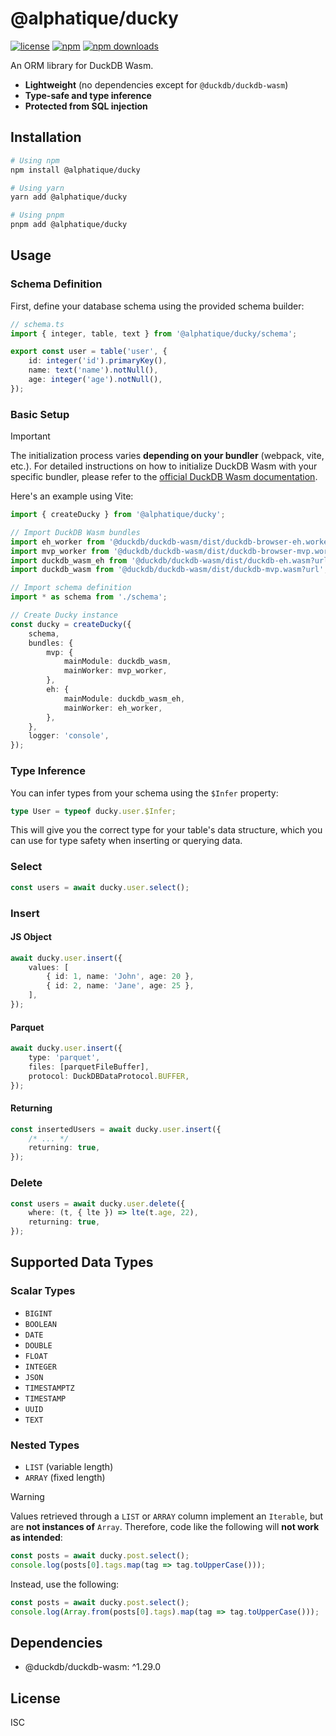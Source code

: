 # @alphatique/ducky

[![license](https://img.shields.io/npm/l/@alphatique/ducky)](https://github.com/alphatique/ducky/blob/main/LICENSE)
[![npm](https://img.shields.io/npm/v/@alphatique/ducky)](https://www.npmjs.com/package/@alphatique/ducky)
[![npm downloads](https://img.shields.io/npm/dm/@alphatique/ducky)](https://www.npmjs.com/package/@alphatique/ducky)

An ORM library for DuckDB Wasm.

- **Lightweight** (no dependencies except for `@duckdb/duckdb-wasm`)
- **Type-safe and type inference**
- **Protected from SQL injection**

## Installation

```sh
# Using npm
npm install @alphatique/ducky

# Using yarn
yarn add @alphatique/ducky

# Using pnpm
pnpm add @alphatique/ducky
```

## Usage

### Schema Definition

First, define your database schema using the provided schema builder:

```ts
// schema.ts
import { integer, table, text } from '@alphatique/ducky/schema';

export const user = table('user', {
    id: integer('id').primaryKey(),
    name: text('name').notNull(),
    age: integer('age').notNull(),
});
```

### Basic Setup

> [!IMPORTANT]
> The initialization process varies **depending on your bundler** (webpack, vite, etc.). For detailed instructions on how to initialize DuckDB Wasm with your specific bundler, please refer to the [official DuckDB Wasm documentation](https://duckdb.org/docs/stable/clients/wasm/instantiation.html).

Here's an example using Vite:

```ts
import { createDucky } from '@alphatique/ducky';

// Import DuckDB Wasm bundles
import eh_worker from '@duckdb/duckdb-wasm/dist/duckdb-browser-eh.worker.js?url';
import mvp_worker from '@duckdb/duckdb-wasm/dist/duckdb-browser-mvp.worker.js?url';
import duckdb_wasm_eh from '@duckdb/duckdb-wasm/dist/duckdb-eh.wasm?url';
import duckdb_wasm from '@duckdb/duckdb-wasm/dist/duckdb-mvp.wasm?url';

// Import schema definition
import * as schema from './schema';

// Create Ducky instance
const ducky = createDucky({
    schema,
    bundles: {
        mvp: {
            mainModule: duckdb_wasm,
            mainWorker: mvp_worker,
        },
        eh: {
            mainModule: duckdb_wasm_eh,
            mainWorker: eh_worker,
        },
    },
    logger: 'console',
});
```

### Type Inference

You can infer types from your schema using the `$Infer` property:

```ts
type User = typeof ducky.user.$Infer;
```

This will give you the correct type for your table's data structure, which you can use for type safety when inserting or querying data.

### Select

```ts
const users = await ducky.user.select();
```

### Insert

#### JS Object

```ts
await ducky.user.insert({
    values: [
        { id: 1, name: 'John', age: 20 },
        { id: 2, name: 'Jane', age: 25 },
    ],
});
```

#### Parquet

```ts
await ducky.user.insert({
    type: 'parquet',
    files: [parquetFileBuffer],
    protocol: DuckDBDataProtocol.BUFFER,
});
```

#### Returning

```ts
const insertedUsers = await ducky.user.insert({
    /* ... */
    returning: true,
});
```

### Delete

```ts
const users = await ducky.user.delete({
    where: (t, { lte }) => lte(t.age, 22),
    returning: true,
});
```

## Supported Data Types

### Scalar Types

-   `BIGINT`
-   `BOOLEAN`
-   `DATE`
-   `DOUBLE`
-   `FLOAT`
-   `INTEGER`
-   `JSON`
-   `TIMESTAMPTZ`
-   `TIMESTAMP`
-   `UUID`
-   `TEXT`

### Nested Types

-   `LIST` (variable length)
-   `ARRAY` (fixed length)

> [!WARNING]
> Values retrieved through a `LIST` or `ARRAY` column implement an `Iterable`,
> but are **not instances of** `Array`.
> Therefore, code like the following will **not work as intended**:
>
> ```ts
> const posts = await ducky.post.select();
> console.log(posts[0].tags.map(tag => tag.toUpperCase()));
> ```
>
> Instead, use the following:
>
> ```ts
> const posts = await ducky.post.select();
> console.log(Array.from(posts[0].tags).map(tag => tag.toUpperCase()));
> ```

## Dependencies

-   @duckdb/duckdb-wasm: ^1.29.0

## License

ISC
